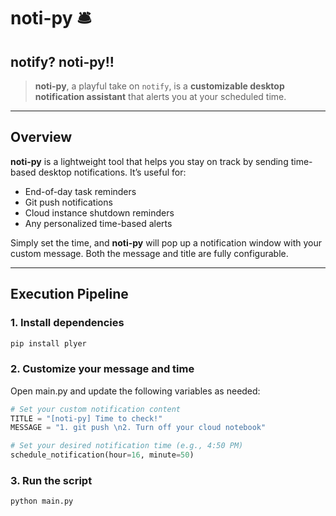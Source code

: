 # noti-py 🛎️

## notify? noti-py!!
> **noti-py**, a playful take on `notify`, is a **customizable desktop notification assistant** that alerts you at your scheduled time.

---

## Overview

**noti-py** is a lightweight tool that helps you stay on track by sending time-based desktop notifications. It’s useful for:

- End-of-day task reminders
- Git push notifications
- Cloud instance shutdown reminders
- Any personalized time-based alerts

Simply set the time, and **noti-py** will pop up a notification window with your custom message. Both the message and title are fully configurable.

---

## Execution Pipeline

### 1. Install dependencies

```bash
pip install plyer
```

### 2. Customize your message and time
Open main.py and update the following variables as needed:

```python
# Set your custom notification content
TITLE = "[noti-py] Time to check!"
MESSAGE = "1. git push \n2. Turn off your cloud notebook"

# Set your desired notification time (e.g., 4:50 PM)
schedule_notification(hour=16, minute=50)
```

### 3. Run the script

```bash
python main.py
```
